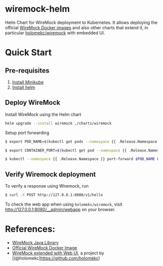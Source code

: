 # wiremock-helm

Helm Chart for WireMock deployment to Kubernetes.
It allows deploying the official [WireMock Docker images](https://github.com/wiremock/wiremock-docker)
and also other charts that extend it,
in particular [holomekc/wiremock](https://github.com/holomekc/wiremock) with embedded UI.

# Quick Start

## Pre-requisites

1. [Install Minikube](https://kubernetes.io/docs/tasks/tools/install-minikube/)
2. [Install helm](https://helm.sh/docs/intro/install/)

## Deploy WireMock

Install WireMock using the Helm chart

```bash
helm upgrade --install wiremock ./charts/wiremock
```

Setup port forwarding

```bash
$ export POD_NAME=$(kubectl get pods --namespace {{ .Release.Namespace }} -l "app.kubernetes.io/name={{ include "wiremock.name" . }},app.kubernetes.io/instance={{ .Release.Name }}" -o jsonpath="{.items[0].metadata.name}")

$ export CONTAINER_PORT=$(kubectl get pod --namespace {{ .Release.Namespace }} $POD_NAME -o jsonpath="{.spec.containers[0].ports[0].containerPort}")

$ kubectl --namespace {{ .Release.Namespace }} port-forward $POD_NAME 8080:$CONTAINER_PORT
```

## Verify Wiremock deployment

To verify a response using Wiremock, run

```bash
$ curl -X POST http://127.0.0.1:8080/v1/hello
```

To check the web app when using `holomekc/wiremock`, visit http://127.0.0.1:8080/__admin/webapp on your browser.

# References:

- [WireMock Java Library](https://github.com/tomakehurst/wiremock)
- [Official WireMock Docker Image](https://github.com/wiremock/wiremock-docker)
- [WireMock extended with Web UI](https://github.com/holomekc/wiremock), a project by [(@holomekc]https://github.com/holomekc)
